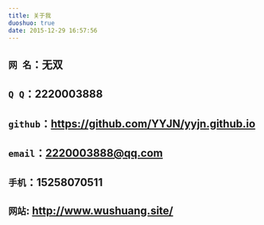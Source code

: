 ```yaml
---
title: 关于我
duoshuo: true
date: 2015-12-29 16:57:56
---
```


## ```网	名```：无双
## ```Q	Q```：2220003888
## ```github```：<a href="https://github.com/YYJN/yyjn.github.io">https://github.com/YYJN/yyjn.github.io</a>
## ```email```：2220003888@qq.com
## ```手机```：15258070511
## ```网站```: <a href="http://www.wushuang.site/">http://www.wushuang.site/</a>


<div class="ds-thread" data-thread-key="f8fad3e69e4786dd7a691f76ff1ae9e2" data-title="关于" data-url="请替换成文章的网址"></div>
<script type="text/javascript">
var duoshuoQuery = {short_name:"yyjn"};
	(function() {
		var ds = document.createElement('script');
		ds.type = 'text/javascript';ds.async = true;
		ds.src = (document.location.protocol == 'https:' ? 'https:' : 'http:') + '//static.duoshuo.com/embed.js';
		ds.charset = 'UTF-8';
		(document.getElementsByTagName('head')[0] 
		 || document.getElementsByTagName('body')[0]).appendChild(ds);
	})();
	</script>
